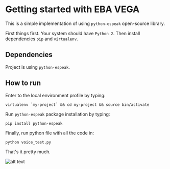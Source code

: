 # Getting started with EBA VEGA

This is a simple implementation of using `python-espeak` open-source library.

First things first. Your system should have `Python 2`. Then install dependencies `pip` and `virtualenv`.

## Dependencies

Project is using `python-espeak`.

## How to run

Enter to the local environment profile by typing:

```
virtualenv `my-project` && cd my-project && source bin/activate
```

Run `python-espeak` package installation by typing:

```
pip install python-espeak
```

Finally, run python file with all the code in:

```
python voice_test.py
```

That's it pretty much.

![alt text](https://i.pinimg.com/736x/79/02/1a/79021a6541f178e1e06bd70102c34ba3.jpg "Snorky")
